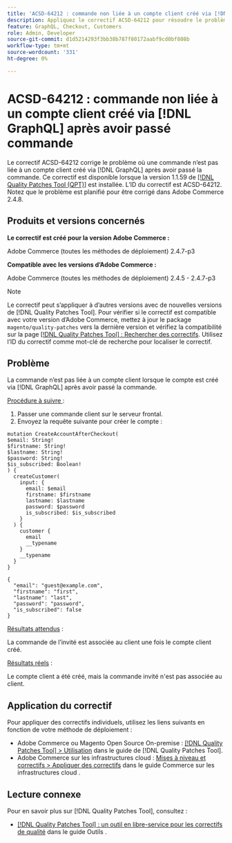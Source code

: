 ```yaml
---
title: 'ACSD-64212 : commande non liée à un compte client créé via [!DNL GraphQL] after-place order'
description: Appliquez le correctif ACSD-64212 pour résoudre le problème d’Adobe Commerce en raison duquel une commande n’est pas liée à un compte client créé via [!DNL GraphQL] après avoir passé la commande.
feature: GraphQL, Checkout, Customers
role: Admin, Developer
source-git-commit: d1d5214293f3bb38b787f80172aabf9cd0bf808b
workflow-type: tm+mt
source-wordcount: '331'
ht-degree: 0%

---
```


# ACSD-64212 : commande non liée à un compte client créé via [!DNL GraphQL] après avoir passé commande

Le correctif ACSD-64212 corrige le problème où une commande n’est pas liée à un compte client créé via [!DNL GraphQL] après avoir passé la commande. Ce correctif est disponible lorsque la version 1.1.59 de [[!DNL Quality Patches Tool (QPT)]](/help/tools/quality-patches-tool/quality-patches-tool-to-self-serve-quality-patches.md) est installée. L’ID du correctif est ACSD-64212. Notez que le problème est planifié pour être corrigé dans Adobe Commerce 2.4.8.

## Produits et versions concernés

**Le correctif est créé pour la version Adobe Commerce :**

Adobe Commerce (toutes les méthodes de déploiement) 2.4.7-p3

**Compatible avec les versions d’Adobe Commerce :**

Adobe Commerce (toutes les méthodes de déploiement) 2.4.5 - 2.4.7-p3

>[!NOTE]
>
>Le correctif peut s’appliquer à d’autres versions avec de nouvelles versions de [!DNL Quality Patches Tool]. Pour vérifier si le correctif est compatible avec votre version d’Adobe Commerce, mettez à jour le package `magento/quality-patches` vers la dernière version et vérifiez la compatibilité sur la page [[!DNL Quality Patches Tool] : Rechercher des correctifs](https://experienceleague.adobe.com/tools/commerce-quality-patches/index.html). Utilisez l’ID du correctif comme mot-clé de recherche pour localiser le correctif.

## Problème

La commande n’est pas liée à un compte client lorsque le compte est créé via [!DNL GraphQL] après avoir passé la commande.

<u>Procédure à suivre </u> :

1. Passer une commande client sur le serveur frontal.
1. Envoyez la requête suivante pour créer le compte :

```
mutation CreateAccountAfterCheckout(
$email: String!
$firstname: String!
$lastname: String!
$password: String!
$is_subscribed: Boolean!
) {
  createCustomer(
    input: {
      email: $email
      firstname: $firstname
      lastname: $lastname
      password: $password
      is_subscribed: $is_subscribed
    }
  ) {
    customer {
      email
      __typename
    }
    __typename
  }
}
```

```
{
  "email": "guest@example.com",
  "firstname": "first",
  "lastname": "last",
  "password": "password",
  "is_subscribed": false
}
```

<u>Résultats attendus</u> :

La commande de l’invité est associée au client une fois le compte client créé.

<u>Résultats réels</u> :

Le compte client a été créé, mais la commande invité n&#39;est pas associée au client.


## Application du correctif

Pour appliquer des correctifs individuels, utilisez les liens suivants en fonction de votre méthode de déploiement :

* Adobe Commerce ou Magento Open Source On-premise : [[!DNL Quality Patches Tool] > Utilisation](/help/tools/quality-patches-tool/usage.md) dans le guide de [!DNL Quality Patches Tool].
* Adobe Commerce sur les infrastructures cloud : [Mises à niveau et correctifs > Appliquer des correctifs](https://experienceleague.adobe.com/docs/commerce-cloud-service/user-guide/develop/upgrade/apply-patches.html) dans le guide Commerce sur les infrastructures cloud .


## Lecture connexe

Pour en savoir plus sur [!DNL Quality Patches Tool], consultez :

* [[!DNL Quality Patches Tool] : un outil en libre-service pour les correctifs de qualité](/help/tools/quality-patches-tool/quality-patches-tool-to-self-serve-quality-patches.md) dans le guide Outils .
